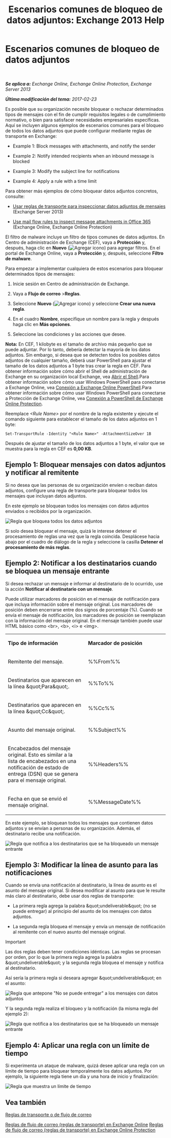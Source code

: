 ﻿---
title: 'Escenarios comunes de bloqueo de datos adjuntos: Exchange 2013 Help'
TOCTitle: Escenarios comunes de bloqueo de datos adjuntos
ms:assetid: 5c576439-d55b-4c7f-90ed-a7f72cbb16c2
ms:mtpsurl: https://technet.microsoft.com/es-es/library/Dn950026(v=EXCHG.150)
ms:contentKeyID: 65207674
ms.date: 05/22/2018
mtps_version: v=EXCHG.150
ms.translationtype: MT
---

# Escenarios comunes de bloqueo de datos adjuntos

 

_**Se aplica a:** Exchange Online, Exchange Online Protection, Exchange Server 2013_

_**Última modificación del tema:** 2017-02-23_

Es posible que su organización necesite bloquear o rechazar determinados tipos de mensajes con el fin de cumplir requisitos legales o de cumplimiento normativo, o bien para satisfacer necesidades empresariales específicas. Aquí se incluyen algunos ejemplos de escenarios comunes para el bloqueo de todos los datos adjuntos que puede configurar mediante reglas de transporte en Exchange:

  -  
    Example 1: Block messages with attachments, and notify the sender

  -  
    Example 2: Notify intended recipients when an inbound message is blocked

  -  
    Example 3: Modify the subject line for notifications

  -  
    Example 4: Apply a rule with a time limit

Para obtener más ejemplos de cómo bloquear datos adjuntos concretos, consulte:

  - [Usar reglas de transporte para inspeccionar datos adjuntos de mensajes](use-transport-rules-to-inspect-message-attachments-exchange-2013-help.md) (Exchange Server 2013)

  - [Use mail flow rules to inspect message attachments in Office 365](https://technet.microsoft.com/es-es/library/jj919236\(v=exchg.150\)) (Exchange Online, Exchange Online Protection)

El filtro de malware incluye un filtro de tipos comunes de datos adjuntos. En Centro de administración de Exchange (CEF), vaya a **Protección** y, después, haga clic en **Nuevo** (![Agregar icono](images/JJ218640.c1e75329-d6d7-4073-a27d-498590bbb558(EXCHG.150).gif "Agregar icono")) para agregar filtros. En el portal de Exchange Online, vaya a **Protección** y, después, seleccione **Filtro de malware**.

Para empezar a implementar cualquiera de estos escenarios para bloquear determinados tipos de mensajes:

1.  Inicie sesión en Centro de administración de Exchange.

2.  Vaya a **Flujo de correo** \>**Reglas**.

3.  Seleccione **Nuevo** (![Agregar icono](images/JJ218640.c1e75329-d6d7-4073-a27d-498590bbb558(EXCHG.150).gif "Agregar icono")) y seleccione **Crear una nueva regla**.

4.  En el cuadro **Nombre**, especifique un nombre para la regla y después haga clic en **Más opciones**.

5.  Seleccione las condiciones y las acciones que desee.

**Nota:**  En CEF, 1 kilobyte es el tamaño de archivo más pequeño que se puede adjuntar. Por lo tanto, debería detectar la mayoría de los datos adjuntos. Sin embargo, si desea que se detecten todos los posibles datos adjuntos de cualquier tamaño, deberá usar PowerShell para ajustar el tamaño de los datos adjuntos a 1 byte tras crear la regla en CEF. Para obtener información sobre cómo abrir el Shell de administración de Exchange en su organización local Exchange, vea [Abrir el Shell](https://technet.microsoft.com/es-es/library/dd638134\(v=exchg.150\)).Para obtener información sobre cómo usar Windows PowerShell para conectarse a Exchange Online, vea [Conexión a Exchange Online PowerShell](https://go.microsoft.com/fwlink/p/?linkid=396554).Para obtener información sobre cómo usar Windows PowerShell para conectarse a Protección de Exchange Online, vea [Conexión a PowerShell de Exchange Online Protection](https://go.microsoft.com/fwlink/p/?linkid=627290).

Reemplace *\<Rule Name\>* por el nombre de la regla existente y ejecute el comando siguiente para establecer el tamaño de los datos adjuntos en 1 byte:

    Set-TransportRule -Identity "<Rule Name>" -AttachmentSizeOver 1B

Después de ajustar el tamaño de los datos adjuntos a 1 byte, el valor que se muestra para la regla en CEF es **0,00 KB**.

## Ejemplo 1: Bloquear mensajes con datos adjuntos y notificar al remitente

Si no desea que las personas de su organización envíen o reciban datos adjuntos, configure una regla de transporte para bloquear todos los mensajes que incluyan datos adjuntos.

En este ejemplo se bloquean todos los mensajes con datos adjuntos enviados o recibidos por la organización.

![Regla que bloquea todos los datos adjuntos](images/Dn950026.38094183-166f-4ba5-a9cf-242e7d0f4e04(EXCHG.150).png "Regla que bloquea todos los datos adjuntos")

Si solo desea bloquear el mensaje, quizá le interese detener el procesamiento de reglas una vez que la regla coincida. Desplácese hacia abajo por el cuadro de diálogo de la regla y seleccione la casilla **Detener el procesamiento de más reglas**.

## Ejemplo 2: Notificar a los destinatarios cuando se bloquea un mensaje entrante

Si desea rechazar un mensaje e informar al destinatario de lo ocurrido, use la acción **Notificar al destinatario con un mensaje**.

Puede utilizar marcadores de posición en el mensaje de notificación para que incluya información sobre el mensaje original. Los marcadores de posición deben encerrarse entre dos signos de porcentaje (%). Cuando se envía el mensaje de notificación, los marcadores de posición se reemplazan con la información del mensaje original. En el mensaje también puede usar HTML básico como \<br\>, \<b\>, \<i\> e \<img\>.


<table>
<colgroup>
<col style="width: 50%" />
<col style="width: 50%" />
</colgroup>
<tbody>
<tr class="odd">
<td><p><strong>Tipo de información</strong></p></td>
<td><p><strong>Marcador de posición</strong></p></td>
</tr>
<tr class="even">
<td><p>Remitente del mensaje.</p></td>
<td><p>%%From%%</p></td>
</tr>
<tr class="odd">
<td><p>Destinatarios que aparecen en la línea &amp;quot;Para&amp;quot;.</p></td>
<td><p>%%To%%</p></td>
</tr>
<tr class="even">
<td><p>Destinatarios que aparecen en la línea &amp;quot;Cc&amp;quot;.</p></td>
<td><p>%%Cc%%</p></td>
</tr>
<tr class="odd">
<td><p>Asunto del mensaje original.</p></td>
<td><p>%%Subject%%</p></td>
</tr>
<tr class="even">
<td><p>Encabezados del mensaje original. Esto es similar a la lista de encabezados en una notificación de estado de entrega (DSN) que se genera para el mensaje original.</p></td>
<td><p>%%Headers%%</p></td>
</tr>
<tr class="odd">
<td><p>Fecha en que se envió el mensaje original.</p></td>
<td><p>%%MessageDate%%</p></td>
</tr>
</tbody>
</table>


En este ejemplo, se bloquean todos los mensajes que contienen datos adjuntos y se envían a personas de su organización. Además, el destinatario recibe una notificación.

![Regla que notifica a los destinatarios que se ha bloqueado un mensaje entrante](images/Dn950026.f9a14733-d68a-4528-a736-206325881c47(EXCHG.150).png "Regla que notifica a los destinatarios que se ha bloqueado un mensaje entrante")

## Ejemplo 3: Modificar la línea de asunto para las notificaciones

Cuando se envía una notificación al destinatario, la línea de asunto es el asunto del mensaje original. Si desea modificar al asunto para que le resulte más claro al destinatario, debe usar dos reglas de transporte:

  - La primera regla agrega la palabra \&quot;undeliverable\&quot; (no se puede entregar) al principio del asunto de los mensajes con datos adjuntos.

  - La segunda regla bloquea el mensaje y envía un mensaje de notificación al remitente con el nuevo asunto del mensaje original.


> [!IMPORTANT]
> Las dos reglas deben tener condiciones idénticas. Las reglas se procesan por orden, por lo que la primera regla agrega la palabra &amp;quot;undeliverable&amp;quot; y la segunda regla bloquea el mensaje y notifica al destinatario.



Así sería la primera regla si deseara agregar \&quot;undeliverable\&quot; en el asunto:

![Regla que antepone "No se puede entregar" a los mensajes con datos adjuntos](images/Dn950026.2552b0bd-c69d-48b4-9e69-267fcaf20e70(EXCHG.150).png "Regla que antepone \"No se puede entregar\" a los mensajes con datos adjuntos")

Y la segunda regla realiza el bloqueo y la notificación (la misma regla del ejemplo 2):

![Regla que notifica a los destinatarios que se ha bloqueado un mensaje entrante](images/Dn950026.f9a14733-d68a-4528-a736-206325881c47(EXCHG.150).png "Regla que notifica a los destinatarios que se ha bloqueado un mensaje entrante")

## Ejemplo 4: Aplicar una regla con un límite de tiempo

Si experimenta un ataque de malware, quizá desee aplicar una regla con un límite de tiempo para bloquear temporalmente los datos adjuntos. Por ejemplo, la siguiente regla tiene un día y una hora de inicio y finalización:

![Regla que muestra un límite de tiempo](images/Dn950026.bdc8c4d8-72fa-4c5b-97f2-5fe76d50e643(EXCHG.150).png "Regla que muestra un límite de tiempo")

## Vea también


[Reglas de transporte o de flujo de correo](mail-flow-rules-transport-rules-in-exchange-2013-exchange-2013-help.md)  


[Reglas de flujo de correo (reglas de transporte) en Exchange Online](https://technet.microsoft.com/es-es/library/jj919238\(v=exchg.150\))  
[Reglas de flujo de correo (reglas de transporte) en Exchange Online Protection](https://technet.microsoft.com/es-es/library/dn271424\(v=exchg.150\))

